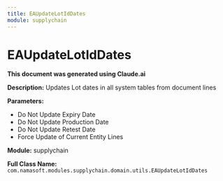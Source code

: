 ```yaml
---
title: EAUpdateLotIdDates
module: supplychain
---
```



<div class='entity-flows'>

# EAUpdateLotIdDates

**This document was generated using Claude.ai**

**Description:** Updates Lot dates in all system tables from document lines

**Parameters:**
- Do Not Update Expiry Date
- Do Not Update Production Date
- Do Not Update Retest Date
- Force Update of Current Entity Lines

**Module:** supplychain

**Full Class Name:** `com.namasoft.modules.supplychain.domain.utils.EAUpdateLotIdDates`


</div>

